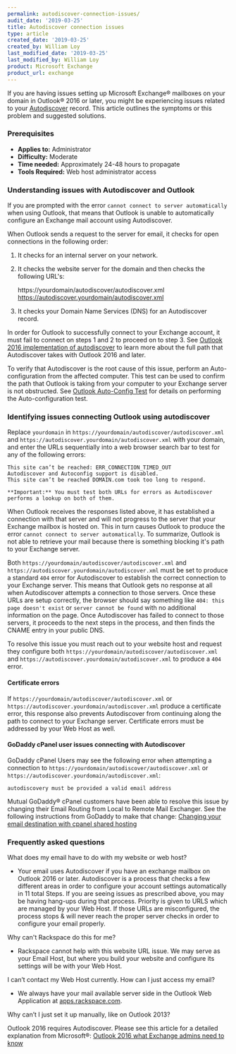```yaml
---
permalink: autodiscover-connection-issues/
audit_date: '2019-03-25'
title: Autodiscover connection issues
type: article
created_date: '2019-03-25'
created_by: William Loy
last_modified_date: '2019-03-25'
last_modified_by: William Loy
product: Microsoft Exchange
product_url: exchange
---
```


If you are having issues setting up Microsoft Exchange&reg; mailboxes on your domain in Outlook&reg; 2016 or later, you might be experiencing issues related to your [Autodiscover](/how-to/dns-record-definitions/#cname-record) record. This article outlines the symptoms or this problem and suggested solutions.

### Prerequisites

- **Applies to:** Administrator
- **Difficulty:** Moderate
- **Time needed:** Approximately 24-48 hours to propagate
- **Tools Required:** Web host administrator access

### Understanding issues with Autodiscover and Outlook

If you are prompted with the error `cannot connect to server automatically` when using Outlook, that means that Outlook is unable to automatically configure an Exchange mail account using Autodiscover.

When Outlook sends a request to the server for email, it checks for open connections in the following order:

1. It checks for an internal server on your network.
2. It checks the website server for the domain and then checks the following URL's:

     https://yourdomain/autodiscover/autodiscover.xml
     https://autodiscover.yourdomain/autodiscover.xml

3. It checks your Domain Name Services (DNS) for an Autodiscover record.

In order for Outlook to successfully connect to your Exchange account, it must fail to connect on steps 1 and 2 to proceed on to step 3. See [Outlook 2016 implementation of autodiscover](https://support.microsoft.com/en-us/help/3211279/outlook-2016-implementation-of-autodiscover) to learn more about the full path that Autodiscover takes with Outlook 2016 and later.

To verify that Autodiscover is the root cause of this issue, perform an Auto-configuration from the affected computer. This test can be used to confirm the path that Outlook is taking from your computer to your Exchange server is not obstructed.
See [Outlook Auto-Config Test](https://support.rackspace.com/how-to/set-up-autodiscover-for-outlook/) for details on performing the Auto-configuration test.


### Identifying issues connecting Outlook using autodiscover

Replace `yourdomain` in `https://yourdomain/autodiscover/autodiscover.xml` and
`https://autodiscover.yourdomain/autodiscover.xml` with your domain, and enter the URLs sequentially into a web browser search bar to test for any of the following errors:

    This site can’t be reached: ERR_CONNECTION_TIMED_OUT
    Autodiscover and Autoconfig support is disabled.
    This site can’t be reached DOMAIN.com took too long to respond.

    **Important:** You must test both URLs for errors as Autodiscover performs a lookup on both of them.


When Outlook receives the responses listed above, it has established a connection with that server and will not progress to the server that your Exchange mailbox is hosted on. This in turn causes Outlook to produce the error `cannot connect to server automatically`. To summarize, Outlook is not able to retrieve your mail because there is something blocking it's path to your Exchange server.

Both `https://yourdomain/autodiscover/autodiscover.xml` and `https://autodiscover.yourdomain/autodiscover.xml` must be set to produce a standard `404` error for Autodiscover to establish the correct connection to your Exchange server.  This means that Outlook gets no response at all when Autodiscover attempts a connection to those servers. Once these URLs are setup correctly, the browser should say something like `404: this page doesn't exist` or `server cannot be found` with no additional information on the page. Once Autodiscover has failed to connect to those servers, it proceeds to the next steps in the process, and then finds the CNAME entry in your public DNS.

To resolve this issue you must reach out to your website host and request they configure both `https://yourdomain/autodiscover/autodiscover.xml` and `https://autodiscover.yourdomain/autodiscover.xml` to produce a `404` error.

#### Certificate errors

If `https://yourdomain/autodiscover/autodiscover.xml` or `https://autodiscover.yourdomain/autodiscover.xml` produce a certificate error, this response also prevents Autodiscover from continuing along the path to connect to your Exchange server. Certificate errors must be addressed by your Web Host as well.


#### GoDaddy cPanel user issues connecting with Autodiscover

GoDaddy cPanel Users may see the following error when attempting a connection to `https://yourdomain/autodiscover/autodiscover.xml` or `https://autodiscover.yourdomain/autodiscover.xml`:

    autodiscovery must be provided a valid email address

Mutual GoDaddy&reg; cPanel customers have been able to resolve this issue by changing their Email Routing from Local to Remote Mail Exchanger. See the following instructions from GoDaddy to make that change: [Changing your email destination with cpanel shared hosting](https://www.godaddy.com/help/changing-your-email-destination-with-cpanel-shared-hosting-12380)


### Frequently asked questions

What does my email have to do with my website or web host?

  - Your email uses Autodiscover if you have an exchange mailbox on Outlook 2016 or later. Autodiscover is a process that checks a   few different areas in order to configure your account settings automatically in 11 total Steps. If you are seeing issues as prescribed above, you may be having hang-ups during that process. Priority is given to URLS which are managed by your Web Host. If those URLs are misconfigured, the process stops & will never reach the proper server checks in order to configure your email properly.

Why can't Rackspace do this for me?

  - Rackspace cannot help with this website URL issue. We may serve as your Email Host, but where you build your website and configure its settings will be with your Web Host.

I can’t contact my Web Host currently. How can I just access my email?

  - We always have your mail available server side in the Outlook Web Application at [apps.rackspace.com](https://apps.rackspace.com).

Why can’t I just set it up manually, like on Outlook 2013?

Outlook 2016 requires Autodiscover. Please see this article for a detailed explanation from Microsoft&reg;: [Outlook 2016 what Exchange admins need to know](https://blogs.technet.microsoft.com/exchange/2015/11/19/outlook-2016-what-exchange-admins-need-to-know/)
